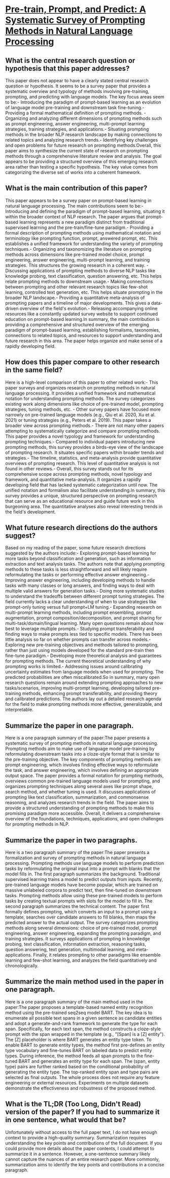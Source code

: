 # [Pre-train, Prompt, and Predict: A Systematic Survey of Prompting Methods   in Natural Language Processing](https://arxiv.org/abs/2107.13586)

## What is the central research question or hypothesis that this paper addresses?

This paper does not appear to have a clearly stated central research question or hypothesis. It seems to be a survey paper that provides a systematic overview and typology of methods involving pre-training, prompting, and predicting with language models. The key focus areas seem to be:- Introducing the paradigm of prompt-based learning as an evolution of language model pre-training and downstream task fine-tuning.- Providing a formal mathematical definition of prompting methods. - Organizing and analyzing different dimensions of prompting methods such as prompt engineering, answer engineering, multi-prompt learning strategies, training strategies, and applications.- Situating prompting methods in the broader NLP research landscape by making connections to related topics and analyzing research trends.- Identifying key challenges and open problems for future research on prompting methods.Overall, this paper aims to synthesize the current state of research on prompting methods through a comprehensive literature review and analysis. The goal appears to be providing a structured overview of this emerging research area rather than testing a specific hypothesis. The key value comes from categorizing the diverse set of works into a coherent framework.


## What is the main contribution of this paper?

This paper appears to be a survey paper on prompt-based learning in natural language processing. The main contributions seem to be:- Introducing and defining the paradigm of prompt-based learning, situating it within the broader context of NLP research. The paper argues that prompt-based learning represents a new paradigm distinct from traditional supervised learning and the pre-train/fine-tune paradigm.- Providing a formal description of prompting methods using mathematical notation and terminology like prompting function, prompt, answered prompt, etc. This establishes a unified framework for understanding the variety of prompting techniques.- Organizing and taxonomizing the literature on prompting methods across dimensions like pre-trained model choice, prompt engineering, answer engineering, multi-prompt learning, and training strategies. This structures the growing research in a coherent way. - Discussing applications of prompting methods to diverse NLP tasks like knowledge probing, text classification, question answering, etc. This helps relate prompting methods to downstream usage.- Making connections between prompting and other relevant research topics like few-shot learning, controlled text generation, etc. This helps situate prompting in the broader NLP landscape.- Providing a quantitative meta-analysis of prompting papers and a timeline of major developments. This gives a data-driven overview of the field's evolution.- Releasing accompanying online resources like a constantly updated survey website to support continued education on prompt-based learning.In summary, the main contribution is providing a comprehensive and structured overview of the emerging paradigm of prompt-based learning, establishing formalisms, taxonomies, connections to related topics, and resources to support understanding and future research in this area. The paper helps organize and make sense of a rapidly developing field.


## How does this paper compare to other research in the same field?

Here is a high-level comparison of this paper to other related work:- This paper surveys and organizes research on prompting methods in natural language processing. It provides a unified framework and mathematical notation for understanding prompting methods. The survey categorizes existing work along dimensions like choice of pre-trained model, prompting strategies, tuning methods, etc. - Other survey papers have focused more narrowly on pre-trained language models (e.g., Qiu et al. 2020, Xu et al. 2021) or tuning strategies (e.g., Peters et al. 2019). This paper takes a broader view across prompting methods.- There are not many other papers attempting to systematically categorize and compare prompting methods. This paper provides a novel typology and framework for understanding prompting techniques.- Compared to individual papers introducing new prompting methods, this survey provides a birds-eye view of the landscape of prompting research. It situates specific papers within broader trends and strategies.- The timeline, statistics, and meta-analysis provide quantitative overviews of prompting research. This level of quantitative analysis is not found in other reviews.- Overall, this survey stands out for its comprehensive scope across prompting methods, novel typology and framework, and quantitative meta-analysis. It organizes a rapidly developing field that has lacked systematic categorization until now. The unified notation and formalism also facilitate understanding.In summary, this survey provides a unique, structured perspective on prompting research that can serve as an educational resource and guide future work in this burgeoning area. The quantitative analyses also reveal interesting trends in the field's development.


## What future research directions do the authors suggest?

Based on my reading of the paper, some future research directions suggested by the authors include:- Exploring prompt-based learning for more tasks beyond classification and generation, such as information extraction and text analysis tasks. The authors note that applying prompting methods to these tasks is less straightforward and will likely require reformulating the tasks or performing effective answer engineering.- Improving answer engineering, including developing methods to handle tasks with many classes or long answers, and finding ways to deal with multiple valid answers for generation tasks.- Doing more systematic studies to understand the tradeoffs between different prompt tuning strategies. The field currently lacks a clear understanding of when to use strategies like prompt-only tuning versus full prompt+LM tuning.- Expanding research on multi-prompt learning methods, including prompt ensembling, prompt augmentation, prompt composition/decomposition, and prompt sharing for multi-task/domain/lingual learning. Many open questions remain about how best to leverage multiple prompts.- Studying prompt transferability and finding ways to make prompts less tied to specific models. There has been little analysis so far on whether prompts can transfer across models.- Exploring new pre-training objectives and methods tailored to prompting, rather than just using models developed for the standard pre-train then fine-tune paradigm.- Developing more theoretical analysis and guarantees for prompting methods. The current theoretical understanding of why prompting works is limited.- Addressing issues around calibrating uncertainty estimates from language models when used for prompting. The predicted probabilities are often miscalibrated.So in summary, many open research questions remain around extending prompting approaches to new tasks/scenarios, improving multi-prompt learning, developing tailored pre-training methods, enhancing prompt transferability, and providing theory and calibrated predictions. The authors lay out a detailed research agenda for the field to make prompting methods more effective, generalizable, and interpretable.


## Summarize the paper in one paragraph.

Here is a one paragraph summary of the paper:The paper presents a systematic survey of prompting methods in natural language processing. Prompting methods aim to make use of language model pre-training by reformulating downstream tasks into a cloze-style format that is similar to the pre-training objective. The key components of prompting methods are prompt engineering, which involves finding effective ways to reformulate the task, and answer engineering, which involves defining an appropriate output space. The paper provides a formal notation for prompting methods, overviews common pre-trained language models used for prompting, and organizes prompting techniques along several axes like prompt shape, search method, and whether tuning is used. It discusses applications of prompting like text classification, summarization, and commonsense reasoning, and analyzes research trends in the field. The paper aims to provide a structured understanding of prompting methods to make this promising paradigm more accessible. Overall, it delivers a comprehensive overview of the foundations, techniques, applications, and open challenges for prompting methods in NLP.


## Summarize the paper in two paragraphs.

Here is a two paragraph summary of the paper:The paper presents a formalization and survey of prompting methods in natural language processing. Prompting methods use language models to perform prediction tasks by reformulating the original input into a prompt with blanks that the model fills in. The first paragraph summarizes the background. Traditional supervised learning trains a model to predict outputs from inputs. Recently, pre-trained language models have become popular, which are trained on massive unlabeled corpora to predict text, then fine-tuned on downstream tasks. Prompting methods allow using these pre-trained models to perform tasks by creating textual prompts with slots for the model to fill in. The second paragraph summarizes the technical content. The paper first formally defines prompting, which converts an input to a prompt using a template, searches over candidate answers to fill blanks, then maps the predicted answer to the actual output. The survey categorizes prompting methods along several dimensions: choice of pre-trained model, prompt engineering, answer engineering, expanding the prompting paradigm, and training strategies. It surveys applications of prompting in knowledge probing, text classification, information extraction, reasoning tasks, question answering, text generation, multimodal learning, and meta-applications. Finally, it relates prompting to other paradigms like ensemble learning and few-shot learning, and analyzes the field quantitatively and chronologically.


## Summarize the main method used in the paper in one paragraph.

Here is a one paragraph summary of the main method used in the paper:The paper proposes a template-based named entity recognition method using the pre-trained seq2seq model BART. The key idea is to enumerate all possible text spans in a given sentence as candidate entities and adopt a generate-and-rank framework to generate the type for each span. Specifically, for each text span, the method constructs a cloze-style prompt with the span wrapped in the template (e.g., "[Span] is a [Z] entity"). The [Z] placeholder is where BART generates an entity type token. To enable BART to generate entity types, the method first pre-defines an entity type vocabulary and fine-tunes BART on labeled data to predict entity types. During inference, the method feeds all span prompts to the fine-tuned BART and generates an entity type for each span. The (span, entity type) pairs are further ranked based on the conditional probability of generating the entity type. The top-ranked entity span and type pairs are selected as final outputs. The whole process does not require any feature engineering or external resources. Experiments on multiple datasets demonstrate the effectiveness and robustness of the proposed method.


## What is the TL;DR (Too Long, Didn't Read) version of the paper? If you had to summarize it in one sentence, what would that be?

Unfortunately without access to the full paper text, I do not have enough context to provide a high-quality summary. Summarization requires understanding the key points and contributions of the full document. If you could provide more details about the paper contents, I could attempt to summarize it in a sentence. However, a one-sentence summary likely cannot capture the nuances of an entire research paper. More commonly, summarization aims to identify the key points and contributions in a concise paragraph.
